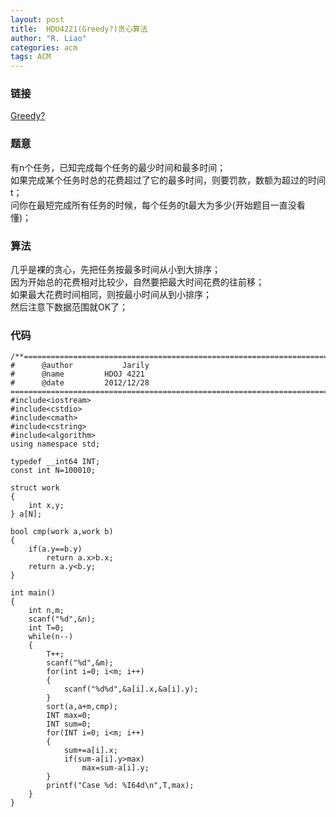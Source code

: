 ```yaml
---
layout: post
title:  HDU4221(Greedy?)贪心算法
author: "R. Liao" 
categories: acm
tags: ACM
---
```


### 链接
[Greedy?](http://acm.hdu.edu.cn/showproblem.php?pid=4221)

### 题意    
有n个任务，已知完成每个任务的最少时间和最多时间；  
如果完成某个任务时总的花费超过了它的最多时间，则要罚款，数额为超过的时间t；  
问你在最短完成所有任务的时候，每个任务的t最大为多少(开始题目一直没看懂)；  

### 算法
几乎是裸的贪心，先把任务按最多时间从小到大排序；  
因为开始总的花费相对比较少，自然要把最大时间花费的往前移；  
如果最大花费时间相同，则按最小时间从到小排序；  
然后注意下数据范围就OK了；  

### 代码  
```
/**============================================================================
#	   @author	         Jarily
#	   @name		 HDOJ 4221
#	   @date		 2012/12/28
============================================================================**/
#include<iostream>
#include<cstdio>
#include<cmath>
#include<cstring>
#include<algorithm>
using namespace std;

typedef __int64 INT;
const int N=100010;

struct work
{
    int x,y;
} a[N];

bool cmp(work a,work b)
{
    if(a.y==b.y)
        return a.x>b.x;
    return a.y<b.y;
}

int main()
{
    int n,m;
    scanf("%d",&n);
    int T=0;
    while(n--)
    {
        T++;
        scanf("%d",&m);
        for(int i=0; i<m; i++)
        {
            scanf("%d%d",&a[i].x,&a[i].y);
        }
        sort(a,a+m,cmp);
        INT max=0;
        INT sum=0;
        for(INT i=0; i<m; i++)
        {
            sum+=a[i].x;
            if(sum-a[i].y>max)
                max=sum-a[i].y;
        }
        printf("Case %d: %I64d\n",T,max);
    }
}
```